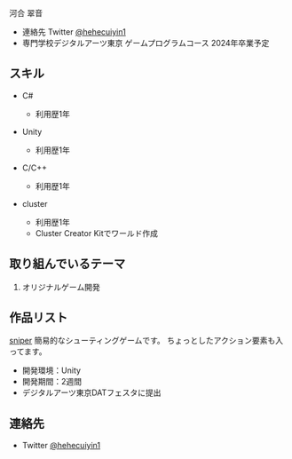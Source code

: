 河合 翠音
- 連絡先 Twitter [@hehecuiyin1](https://twitter.com/hehecuiyin1/photo)
- 専門学校デジタルアーツ東京 ゲームプログラムコース 2024年卒業予定


## スキル
- C#
  - 利用歴1年

- Unity
  - 利用歴1年

- C/C++
  - 利用歴1年

- cluster
  - 利用歴1年
  - Cluster Creator Kitでワールド作成

## 取り組んでいるテーマ
1. オリジナルゲーム開発

## 作品リスト


[sniper](https://cluster.mu/w/5366338c-9aa9-45ee-b78a-074f59b35bb4)
簡易的なシューティングゲームです。
ちょっとしたアクション要素も入ってます。

- 開発環境：Unity 
- 開発期間：2週間
- デジタルアーツ東京DATフェスタに提出


## 連絡先
- Twitter [@hehecuiyin1](https://twitter.com/hehecuiyin1/photo)
